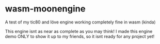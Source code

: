# wasm-moonengine
A test of my tic80 and löve engine working completely fine in wasm (kinda)

This engine isnt as near as complete as you may think! I made this engine demo ONLY to show it up to my friends, so it isnt ready for any project yet!
